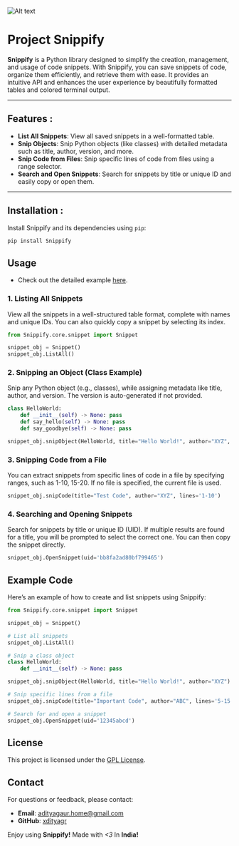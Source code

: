 ![Alt text](https://github.com/xdityagr/Snippify/blob/main/assets/banner-snippify.png?raw=true "Banner Image")

# Project Snippify

**Snippify** is a Python library designed to simplify the creation, management, and usage of code snippets. With Snippify, you can save snippets of code, organize them efficiently, and retrieve them with ease. It provides an intuitive API and enhances the user experience by beautifully formatted tables and colored terminal output.

---

## Features :

- **List All Snippets**: View all saved snippets in a well-formatted table.
- **Snip Objects**: Snip Python objects (like classes) with detailed metadata such as title, author, version, and more.
- **Snip Code from Files**: Snip specific lines of code from files using a range selector.
- **Search and Open Snippets**: Search for snippets by title or unique ID and easily copy or open them.

---

## Installation :

Install Snippify and its dependencies using `pip`:

```bash
pip install Snippify
```
## Usage
- Check out the detailed example [here](src/examples/example.py).
  
### 1. Listing All Snippets

View all the snippets in a well-structured table format, complete with names and unique IDs. You can also quickly copy a snippet by selecting its index.

```python
from Snippify.core.snippet import Snippet

snippet_obj = Snippet()
snippet_obj.ListAll()
```
### 2. Snipping an Object (Class Example)
Snip any Python object (e.g., classes), while assigning metadata like title, author, and version. The version is auto-generated if not provided.

```python
class HelloWorld:
    def __init__(self) -> None: pass
    def say_hello(self) -> None: pass
    def say_goodbye(self) -> None: pass

snippet_obj.snipObject(HelloWorld, title="Hello World!", author="XYZ", version='3.12.4')
```

### 3. Snipping Code from a File
You can extract snippets from specific lines of code in a file by specifying ranges, such as 1-10, 15-20. If no file is specified, the current file is used.

```python
snippet_obj.snipCode(title="Test Code", author="XYZ", lines='1-10')
```

### 4. Searching and Opening Snippets
Search for snippets by title or unique ID (UID). If multiple results are found for a title, you will be prompted to select the correct one. You can then copy the snippet directly.

```python
snippet_obj.OpenSnippet(uid='bb8fa2ad80bf799465')
```


## Example Code
Here’s an example of how to create and list snippets using Snippify:

```python
from Snippify.core.snippet import Snippet

snippet_obj = Snippet()

# List all snippets
snippet_obj.ListAll()

# Snip a class object
class HelloWorld:
    def __init__(self) -> None: pass

snippet_obj.snipObject(HelloWorld, title="Hello World!", author="XYZ")

# Snip specific lines from a file
snippet_obj.snipCode(title="Important Code", author="ABC", lines='5-15')

# Search for and open a snippet
snippet_obj.OpenSnippet(uid='12345abcd')
```

## License

This project is licensed under the [GPL License](LICENSE).

## Contact

For questions or feedback, please contact:

- **Email**: adityagaur.home@gmail.com
- **GitHub**: [xdityagr](https://github.com/xdityagr)

Enjoy using **Snippify!** Made with _<3_ In **India!**
